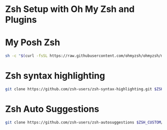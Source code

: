 # Zsh Setup with Oh My Zsh and Plugins

# My Posh Zsh
```bash
sh -c "$(curl -fsSL https://raw.githubusercontent.com/ohmyzsh/ohmyzsh/master/tools/install.sh)"

```

# Zsh syntax highlighting
```bash
git clone https://github.com/zsh-users/zsh-syntax-highlighting.git $ZSH_CUSTOM/plugins/zsh-syntax-highlighting
```

# Zsh Auto Suggestions
```bash 
git clone https://github.com/zsh-users/zsh-autosuggestions $ZSH_CUSTOM/plugins/zsh-autosuggestions
```
